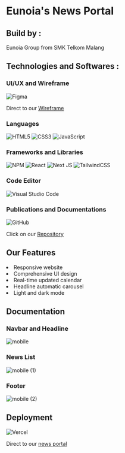 # Eunoia's News Portal

## Build by : 

Eunoia Group from SMK Telkom Malang

## Technologies and Softwares :
### UI/UX and Wireframe
![Figma](https://img.shields.io/badge/figma-%23F24E1E.svg?style=for-the-badge&logo=figma&logoColor=white)

Direct to our [Wireframe](https://www.figma.com/community/file/1220719797731478608)

### Languages
![HTML5](https://img.shields.io/badge/html5-%23E34F26.svg?style=for-the-badge&logo=html5&logoColor=white)
![CSS3](https://img.shields.io/badge/css3-%231572B6.svg?style=for-the-badge&logo=css3&logoColor=white)
![JavaScript](https://img.shields.io/badge/javascript-%23323330.svg?style=for-the-badge&logo=javascript&logoColor=%23F7DF1E)

### Frameworks and Libraries
![NPM](https://img.shields.io/badge/NPM-%23CB3837.svg?style=for-the-badge&logo=npm&logoColor=white)
![React](https://img.shields.io/badge/react-%2320232a.svg?style=for-the-badge&logo=react&logoColor=%2361DAFB)
![Next JS](https://img.shields.io/badge/Next-black?style=for-the-badge&logo=next.js&logoColor=white)
![TailwindCSS](https://img.shields.io/badge/tailwindcss-%2338B2AC.svg?style=for-the-badge&logo=tailwind-css&logoColor=white)

### Code Editor
![Visual Studio Code](https://img.shields.io/badge/Visual%20Studio%20Code-0078d7.svg?style=for-the-badge&logo=visual-studio-code&logoColor=white)

### Publications and Documentations
![GitHub](https://img.shields.io/badge/github-%23121011.svg?style=for-the-badge&logo=github&logoColor=white)

Click on our [Repository](https://github.com/Eunoia-DBT-Malang/NewsPortal_Chapter-3)

## Our Features
<li> Responsive website
<li> Comprehensive UI design
<li> Real-time updated calendar
<li> Headline automatic carousel
<li> Light and dark mode

## Documentation
### Navbar and Headline
![mobile](https://user-images.githubusercontent.com/99931057/227699206-e86e7892-cc1b-4c8c-9ca7-c0988fd375d5.png)

### News List
![mobile (1)](https://user-images.githubusercontent.com/99931057/227699255-4a3c1806-d535-4889-92d0-a4bc21acf366.png)

### Footer
![mobile (2)](https://user-images.githubusercontent.com/99931057/227699284-8f98f40d-20f9-4ac1-af43-e69c8280bd16.png)


## Deployment
![Vercel](https://img.shields.io/badge/vercel-%23000000.svg?style=for-the-badge&logo=vercel&logoColor=white)

Direct to our [news portal](https://eunoia-news-app.vercel.app/)
